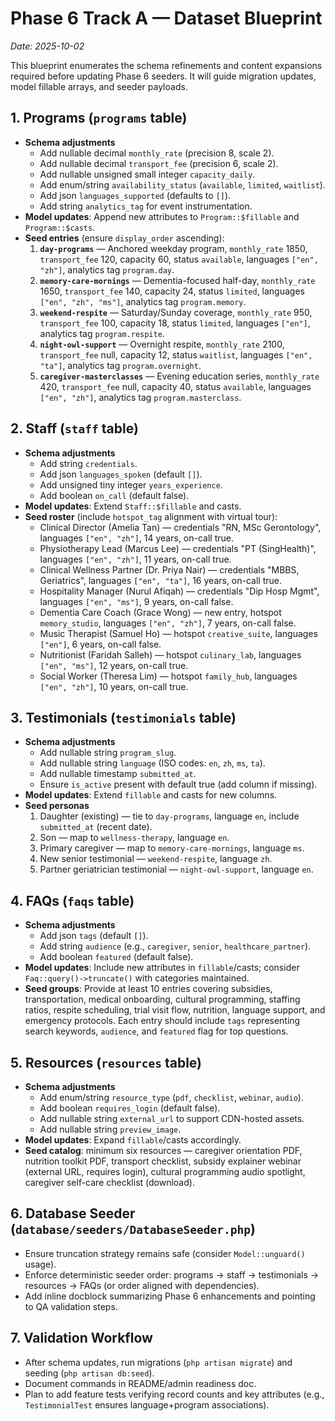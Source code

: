 # Phase 6 Track A — Dataset Blueprint
_Date: 2025-10-02_

This blueprint enumerates the schema refinements and content expansions required before updating Phase 6 seeders. It will guide migration updates, model fillable arrays, and seeder payloads.

## 1. Programs (`programs` table)
- **Schema adjustments**
  - Add nullable decimal `monthly_rate` (precision 8, scale 2).
  - Add nullable decimal `transport_fee` (precision 6, scale 2).
  - Add nullable unsigned small integer `capacity_daily`.
  - Add enum/string `availability_status` (`available`, `limited`, `waitlist`).
  - Add json `languages_supported` (defaults to `[]`).
  - Add string `analytics_tag` for event instrumentation.
- **Model updates**: Append new attributes to `Program::$fillable` and `Program::$casts`.
- **Seed entries** (ensure `display_order` ascending):
  1. **`day-programs`** — Anchored weekday program, `monthly_rate` 1850, `transport_fee` 120, capacity 60, status `available`, languages `["en", "zh"]`, analytics tag `program.day`.
  2. **`memory-care-mornings`** — Dementia-focused half-day, `monthly_rate` 1650, `transport_fee` 140, capacity 24, status `limited`, languages `["en", "zh", "ms"]`, analytics tag `program.memory`.
  3. **`weekend-respite`** — Saturday/Sunday coverage, `monthly_rate` 950, `transport_fee` 100, capacity 18, status `limited`, languages `["en"]`, analytics tag `program.respite`.
  4. **`night-owl-support`** — Overnight respite, `monthly_rate` 2100, `transport_fee` null, capacity 12, status `waitlist`, languages `["en", "ta"]`, analytics tag `program.overnight`.
  5. **`caregiver-masterclasses`** — Evening education series, `monthly_rate` 420, `transport_fee` null, capacity 40, status `available`, languages `["en", "zh"]`, analytics tag `program.masterclass`.

## 2. Staff (`staff` table)
- **Schema adjustments**
  - Add string `credentials`.
  - Add json `languages_spoken` (default `[]`).
  - Add unsigned tiny integer `years_experience`.
  - Add boolean `on_call` (default false).
- **Model updates**: Extend `Staff::$fillable` and casts.
- **Seed roster** (include `hotspot_tag` alignment with virtual tour):
  - Clinical Director (Amelia Tan) — credentials "RN, MSc Gerontology", languages `["en", "zh"]`, 14 years, on-call true.
  - Physiotherapy Lead (Marcus Lee) — credentials "PT (SingHealth)", languages `["en", "zh"]`, 11 years, on-call true.
  - Clinical Wellness Partner (Dr. Priya Nair) — credentials "MBBS, Geriatrics", languages `["en", "ta"]`, 16 years, on-call true.
  - Hospitality Manager (Nurul Afiqah) — credentials "Dip Hosp Mgmt", languages `["en", "ms"]`, 9 years, on-call false.
  - Dementia Care Coach (Grace Wong) — new entry, hotspot `memory_studio`, languages `["en", "zh"]`, 7 years, on-call false.
  - Music Therapist (Samuel Ho) — hotspot `creative_suite`, languages `["en"]`, 6 years, on-call false.
  - Nutritionist (Faridah Salleh) — hotspot `culinary_lab`, languages `["en", "ms"]`, 12 years, on-call true.
  - Social Worker (Theresa Lim) — hotspot `family_hub`, languages `["en", "zh"]`, 10 years, on-call true.

## 3. Testimonials (`testimonials` table)
- **Schema adjustments**
  - Add nullable string `program_slug`.
  - Add nullable string `language` (ISO codes: `en`, `zh`, `ms`, `ta`).
  - Add nullable timestamp `submitted_at`.
  - Ensure `is_active` present with default true (add column if missing).
- **Model updates**: Extend `fillable` and casts for new columns.
- **Seed personas**
  1. Daughter (existing) — tie to `day-programs`, language `en`, include `submitted_at` (recent date).
  2. Son — map to `wellness-therapy`, language `en`.
  3. Primary caregiver — map to `memory-care-mornings`, language `ms`.
  4. New senior testimonial — `weekend-respite`, language `zh`.
  5. Partner geriatrician testimonial — `night-owl-support`, language `en`.

## 4. FAQs (`faqs` table)
- **Schema adjustments**
  - Add json `tags` (default `[]`).
  - Add string `audience` (e.g., `caregiver`, `senior`, `healthcare_partner`).
  - Add boolean `featured` (default false).
- **Model updates**: Include new attributes in `fillable`/casts; consider `Faq::query()->truncate()` with categories maintained.
- **Seed groups**: Provide at least 10 entries covering subsidies, transportation, medical onboarding, cultural programming, staffing ratios, respite scheduling, trial visit flow, nutrition, language support, and emergency protocols. Each entry should include `tags` representing search keywords, `audience`, and `featured` flag for top questions.

## 5. Resources (`resources` table)
- **Schema adjustments**
  - Add enum/string `resource_type` (`pdf`, `checklist`, `webinar`, `audio`).
  - Add boolean `requires_login` (default false).
  - Add nullable string `external_url` to support CDN-hosted assets.
  - Add nullable string `preview_image`.
- **Model updates**: Expand `fillable`/casts accordingly.
- **Seed catalog**: minimum six resources — caregiver orientation PDF, nutrition toolkit PDF, transport checklist, subsidy explainer webinar (external URL, requires login), cultural programming audio spotlight, caregiver self-care checklist (download).

## 6. Database Seeder (`database/seeders/DatabaseSeeder.php`)
- Ensure truncation strategy remains safe (consider `Model::unguard()` usage).
- Enforce deterministic seeder order: programs → staff → testimonials → resources → FAQs (or order aligned with dependencies).
- Add inline docblock summarizing Phase 6 enhancements and pointing to QA validation steps.

## 7. Validation Workflow
- After schema updates, run migrations (`php artisan migrate`) and seeding (`php artisan db:seed`).
- Document commands in README/admin readiness doc.
- Plan to add feature tests verifying record counts and key attributes (e.g., `TestimonialTest` ensures language+program associations).
